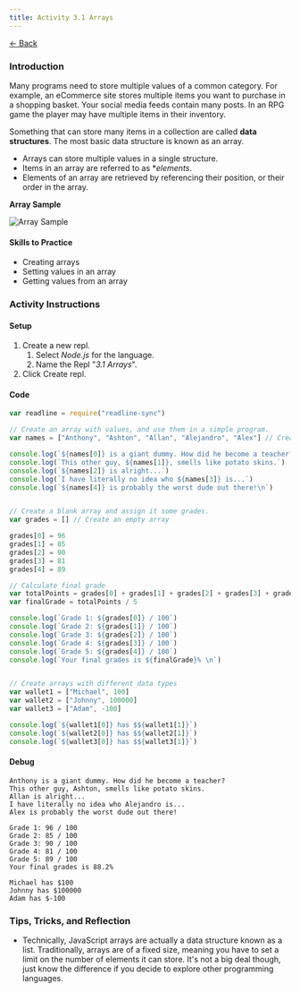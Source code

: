 ```yaml
---
title: Activity 3.1 Arrays
---
```


[← Back](/activities/javascript/)

### Introduction

Many programs need to store multiple values of a common category. For example, an eCommerce site stores multiple items you want to purchase in a shopping basket. Your social media feeds contain many posts. In an RPG game the player may have multiple items in their inventory.

Something that can store many items in a collection are called **data structures**. The most basic data structure is known as an array.

- Arrays can store multiple values in a single structure.
- Items in an array are referred to as **elements*.
- Elements of an array are retrieved by referencing their position, or their order in the array.

**Array Sample**

![Array Sample](/assets/img/activities/array-sample.png)


#### Skills to Practice

- Creating arrays
- Setting values in an array
- Getting values from an array

### Activity Instructions

#### Setup
1. Create a new repl.
    1. Select *Node.js* for the language.
    2. Name the Repl "*3.1 Arrays*".
2. Click Create repl.

#### Code

```js
var readline = require("readline-sync")

// Create an array with values, and use them in a simple program.
var names = ["Anthony", "Ashton", "Allan", "Alejandro", "Alex"] // Create an array of names

console.log(`${names[0]} is a giant dummy. How did he become a teacher?`)
console.log(`This other guy, ${names[1]}, smells like potato skins.`)
console.log(`${names[2]} is alright...`)
console.log(`I have literally no idea who ${names[3]} is...`)
console.log(`${names[4]} is probably the worst dude out there!\n`)


// Create a blank array and assign it some grades.
var grades = [] // Create an empty array

grades[0] = 96
grades[1] = 85
grades[2] = 90
grades[3] = 81
grades[4] = 89

// Calculate final grade
var totalPoints = grades[0] + grades[1] + grades[2] + grades[3] + grades[4]
var finalGrade = totalPoints / 5

console.log(`Grade 1: ${grades[0]} / 100`)
console.log(`Grade 2: ${grades[1]} / 100`)
console.log(`Grade 3: ${grades[2]} / 100`)
console.log(`Grade 4: ${grades[3]} / 100`)
console.log(`Grade 5: ${grades[4]} / 100`)
console.log(`Your final grades is ${finalGrade}% \n`)


// Create arrays with different data types
var wallet1 = ["Michael", 100]
var wallet2 = ["Johnny", 100000]
var wallet3 = ["Adam", -100]

console.log(`${wallet1[0]} has $${wallet1[1]}`)
console.log(`${wallet2[0]} has $${wallet2[1]}`)
console.log(`${wallet3[0]} has $${wallet3[1]}`)
```

#### Debug

```shell
Anthony is a giant dummy. How did he become a teacher?
This other guy, Ashton, smells like potato skins.
Allan is alright...
I have literally no idea who Alejandro is...
Alex is probably the worst dude out there!

Grade 1: 96 / 100
Grade 2: 85 / 100
Grade 3: 90 / 100
Grade 4: 81 / 100
Grade 5: 89 / 100
Your final grades is 88.2% 

Michael has $100
Johnny has $100000
Adam has $-100
```

### Tips, Tricks, and Reflection

- Technically, JavaScript arrays are actually a data structure known as a list. Traditionally, arrays are of a fixed size, meaning you have to set a limit on the number of elements it can store. It's not a big deal though, just know the difference if you decide to explore other programming languages.